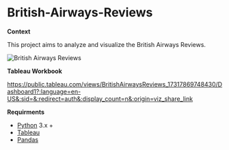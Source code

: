 # British-Airways-Reviews

**Context**


This project aims to analyze and visualize the British Airways Reviews.

![British Airways Reviews](https://github.com/user-attachments/assets/36c59ea9-e9a3-4dad-b8ec-7d8e982dd553)


**Tableau Workbook**


https://public.tableau.com/views/BritishAirwaysReviews_17317869748430/Dashboard1?:language=en-US&:sid=&:redirect=auth&:display_count=n&:origin=viz_share_link


**Requirments**

- [Python](https://www.python.org/) 3.x +
- [Tableau](https://www.tableau.com/products/tableau)
- [Pandas](https://pandas.pydata.org/)
